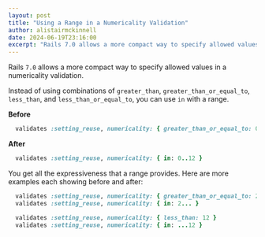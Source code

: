 ```yaml
---
layout: post
title: "Using a Range in a Numericality Validation"
author: alistairmckinnell
date: 2024-06-19T23:16:00
excerpt: "Rails 7.0 allows a more compact way to specify allowed values in a numericality validation."
---
```


Rails `7.0` allows a more compact way to specify allowed values in a numericality validation.

Instead of using combinations of `greater_than`, `greater_than_or_equal_to`, `less_than`, and `less_than_or_equal_to`, 
you can use `in` with a range.

**Before**

```Ruby
  validates :setting_reuse, numericality: { greater_than_or_equal_to: 0, less_than_or_equal_to: 12 }
```

**After**

```Ruby
  validates :setting_reuse, numericality: { in: 0..12 }
```

You get all the expressiveness that a range provides.
Here are more examples each showing before and after:

```Ruby
  validates :setting_reuse, numericality: { greater_than_or_equal_to: 2 }
  validates :setting_reuse, numericality: { in: 2... }
```

```Ruby
  validates :setting_reuse, numericality: { less_than: 12 }
  validates :setting_reuse, numericality: { in: ...12 }
```

